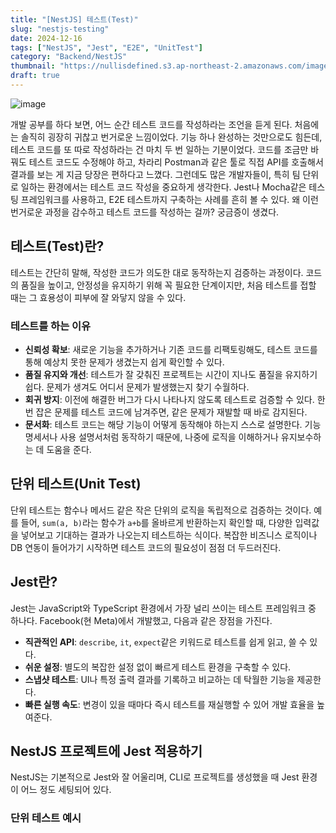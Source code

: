 ```yaml
---
title: "[NestJS] 테스트(Test)"
slug: "nestjs-testing"
date: 2024-12-16
tags: ["NestJS", "Jest", "E2E", "UnitTest"]
category: "Backend/NestJS"
thumbnail: "https://nullisdefined.s3.ap-northeast-2.amazonaws.com/images/e48e6fd88f6339a761df1c6155770ce4.png"
draft: true
---
```

![image](https://nullisdefined.s3.ap-northeast-2.amazonaws.com/images/e48e6fd88f6339a761df1c6155770ce4.png)

개발 공부를 하다 보면, 어느 순간 테스트 코드를 작성하라는 조언을 듣게 된다. 처음에는 솔직히 굉장히 귀찮고 번거로운 느낌이었다. 기능 하나 완성하는 것만으로도 힘든데, 테스트 코드를 또 따로 작성하라는 건 마치 두 번 일하는 기분이었다. 코드를 조금만 바꿔도 테스트 코드도 수정해야 하고, 차라리 Postman과 같은 툴로 직접 API를 호출해서 결과를 보는 게 지금 당장은 편하다고 느꼈다.
그런데도 많은 개발자들이, 특히 팀 단위로 일하는 환경에서는 테스트 코드 작성을 중요하게 생각한다. Jest나 Mocha같은 테스팅 프레임워크를 사용하고, E2E 테스트까지 구축하는 사례를 흔히 볼 수 있다. 왜 이런 번거로운 과정을 감수하고 테스트 코드를 작성하는 걸까? 궁금증이 생겼다.

## 테스트(Test)란?
테스트는 간단히 말해, 작성한 코드가 의도한 대로 동작하는지 검증하는 과정이다. 코드의 품질을 높이고, 안정성을 유지하기 위해 꼭 필요한 단계이지만, 처음 테스트를 접할 때는 그 효용성이 피부에 잘 와닿지 않을 수 있다.
### 테스트를 하는 이유
- **신뢰성 확보**: 새로운 기능을 추가하거나 기존 코드를 리팩토링해도, 테스트 코드를 통해 예상치 못한 문제가 생겼는지 쉽게 확인할 수 있다.
- **품질 유지와 개선**: 테스트가 잘 갖춰진 프로젝트는 시간이 지나도 품질을 유지하기 쉽다. 문제가 생겨도 어디서 문제가 발생했는지 찾기 수월하다.
- **회귀 방지**: 이전에 해결한 버그가 다시 나타나지 않도록 테스트로 검증할 수 있다. 한 번 잡은 문제를 테스트 코드에 남겨주면, 같은 문제가 재발할 때 바로 감지된다.
- **문서화**: 테스트 코드는 해당 기능이 어떻게 동작해야 하는지 스스로 설명한다. 기능 명세서나 사용 설명서처럼 동작하기 때문에, 나중에 로직을 이해하거나 유지보수하는 데 도움을 준다.

## 단위 테스트(Unit Test)
단위 테스트는 함수나 메서드 같은 작은 단위의 로직을 독립적으로 검증하는 것이다. 예를 들어, `sum(a, b)`라는 함수가 `a+b`를 올바르게 반환하는지 확인할 때, 다양한 입력값을 넣어보고 기대하는 결과가 나오는지 테스트하는 식이다. 복잡한 비즈니스 로직이나 DB 연동이 들어가기 시작하면 테스트 코드의 필요성이 점점 더 두드러진다.

## Jest란?
Jest는 JavaScript와 TypeScript 환경에서 가장 널리 쓰이는 테스트 프레임워크 중 하나다. Facebook(현 Meta)에서 개발했고, 다음과 같은 장점을 가진다.
- **직관적인 API**: `describe`, `it`, `expect`같은 키워드로 테스트를 쉽게 읽고, 쓸 수 있다.
- **쉬운 설정**: 별도의 복잡한 설정 없이 빠르게 테스트 환경을 구축할 수 있다.
- **스냅샷 테스트**: UI나 특정 출력 결과를 기록하고 비교하는 데 탁월한 기능을 제공한다.
- **빠른 실행 속도**: 변경이 있을 때마다 즉시 테스트를 재실행할 수 있어 개발 효율을 높여준다.

## NestJS 프로젝트에 Jest 적용하기
NestJS는 기본적으로 Jest와 잘 어울리며, CLI로 프로젝트를 생성했을 때 Jest 환경이 어느 정도 세팅되어 있다.

### 단위 테스트 예시